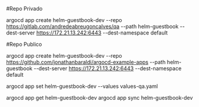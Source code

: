 #Repo Privado

argocd app create helm-guestbook-dev  --repo https://gitlab.com/andredeabreugoncalves/qa --path helm-guestbook --dest-server https://172.21.13.242:6443 --dest-namespace default

#Repo Publico 

argocd app create helm-guestbook-dev  --repo https://github.com/jonathanbaraldi/argocd-example-apps --path helm-guestbook --dest-server https://172.21.13.242:6443 --dest-namespace default



argocd app set helm-guestbook-dev --values values-qa.yaml

argocd app get helm-guestbook-dev
argocd app sync helm-guestbook-dev